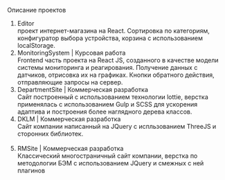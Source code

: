 Описание проектов

1. Editor <br/> проект интернет-магазина на React. Сортировка по категориям, конфигуратор выбора устройства, корзина с использованием localStorage. <br/>
2. MonitoringSystem | Курсовая работа <br/> Frontend часть проекта на React JS, созданного в качестве модели системы мониторинга и реагирования.
Получение данных с датчиков, отрисовка их на графиках. Кнопки обратного действия, отправляющие запросы на сервер. <br/>
3. DepartmentSite | Коммерческая разработка <br/> Сайт построенный с использованием технологии lottie, верстка применялась с использованием Gulp и SCSS для ускорения адаптива и построения более наглядного дерева классов. <br/>
4. DKLM | Коммерческая разработка <br/> Сайт компании написанный на JQuery с испльзованием ThreeJS и сторонних библиотек. <br/><br/>
5. RMSite | Коммерческая разработка <br/> Классический многостраничный сайт компании, верстка по методологии БЭМ с использованием JQuery и смежных с ней плагинов <br/>
   
